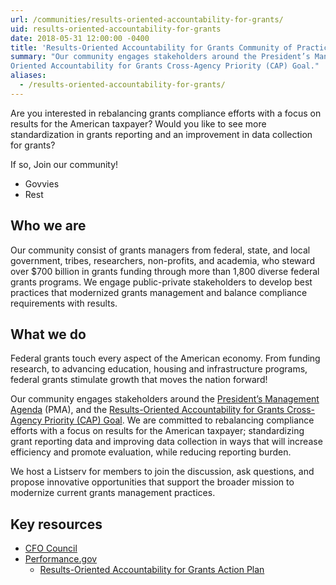 ```yaml
---
url: /communities/results-oriented-accountability-for-grants/
uid: results-oriented-accountability-for-grants
date: 2018-05-31 12:00:00 -0400
title: 'Results-Oriented Accountability for Grants Community of Practice'
summary: "Our community engages stakeholders around the President’s Management Agenda (PMA), and the Results-
Oriented Accountability for Grants Cross-Agency Priority (CAP) Goal."
aliases:
  - /results-oriented-accountability-for-grants/
---
```


Are you interested in rebalancing grants compliance efforts with a focus on results for the American taxpayer? Would you like to see more standardization in grants reporting and an improvement in data collection for grants? 

If so, Join our community!

 * Govvies
 * Rest

## Who we are

Our community consist of grants managers from federal, state, and local government, tribes, researchers, non-profits, and academia, who steward over $700 billion in grants funding through more than 1,800 diverse federal grants programs. We engage public-private stakeholders to develop best practices that modernized grants management and balance compliance requirements with results. 

## What we do

Federal grants touch every aspect of the American economy. From funding research, to advancing education, housing and infrastructure programs, federal grants stimulate growth that moves the nation forward! 

Our community engages stakeholders around the [President’s Management Agenda](https://www.performance.gov/PMA/) (PMA), and the [Results-Oriented Accountability for Grants Cross-Agency Priority (CAP) Goal](https://www.performance.gov/CAP/CAP_goal_8.html). We are committed to rebalancing compliance efforts with a focus on results for the American taxpayer; standardizing grant reporting data and improving data collection in ways that will increase efficiency and promote evaluation, while reducing reporting burden. 

We host a Listserv for members to join the discussion, ask questions, and propose innovative opportunities that support the broader mission to modernize current grants management practices.   

## Key resources

 * [CFO Council](https://www.cfo.gov/grants/)
 * [Performance.gov](https://www.performance.gov)
   * [Results-Oriented Accountability for Grants Action Plan](https://www.performance.gov/CAP/CAP_goal_8.html)
